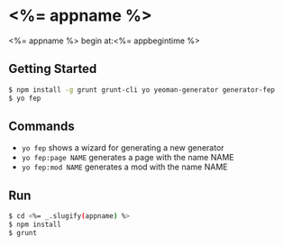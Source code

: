 # <%= appname %>

<%= appname %> begin at:<%= appbegintime %>

## Getting Started

```bash
$ npm install -g grunt grunt-cli yo yeoman-generator generator-fep
$ yo fep
```
## Commands

+ `yo fep` shows a wizard for generating a new generator
+ `yo fep:page NAME` generates a page with the name NAME
+ `yo fep:mod NAME` generates a mod with the name NAME

## Run

```bash
$ cd <%= _.slugify(appname) %>
$ npm install
$ grunt
```





